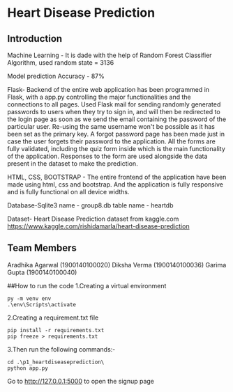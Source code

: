 # Heart Disease Prediction

## Introduction
Machine Learning -  It is dade with the help of Random Forest Classifier Algorithm, used random state = 3136

Model prediction Accuracy - 87%

Flask- Backend of the entire web application has been programmed in Flask, with a app.py controlling the major functionalities and the connections to all pages. Used Flask mail for sending randomly generated passwords to users when they try to sign in, and will then be redirected to the login page as soon as we send the email containing the password of the particular user. Re-using the same username won't be possible as it has been set as the primary key. A forgot password page has been made just in case the user forgets their password to the application. All the forms are fully validated, including the quiz form inside which is the main functionality of the application. Responses to the form are used alongside the data present in the dataset to make the prediction.

HTML, CSS, BOOTSTRAP - The entire frontend of the application have been made using html, css and bootstrap. And the application is fully responsive and is fully functional on all device widths.

Database-Sqlite3 name - group8.db table name - heartdb

Dataset- Heart Disease Prediction dataset from kaggle.com https://www.kaggle.com/rishidamarla/heart-disease-prediction

## Team Members
Aradhika Agarwal (1900140100020)
Diksha Verma (1900140100036)
Garima Gupta (1900140100040)

 ##How to run the code
1.Creating a virtual environment
```
py -m venv env
.\env\Scripts\activate 
```

2.Creating a requirement.txt file 
```
pip install -r requirements.txt
pip freeze > requirements.txt
```

3.Then run the following commands:-
``` 
cd .\p1_heartdiseaseprediction\
python app.py 
```
Go to http://127.0.0.1:5000 to open the signup page


